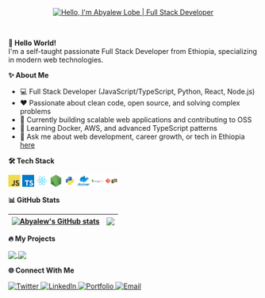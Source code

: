 <p align="center">
  <a href="https://AbyalewLobe.github.io">
    <img width="80%" alt="Hello, I'm Abyalew Lobe | Full Stack Developer" src="./assets/gh-readme-header.png" />
  </a>
</p>

<br />

**👋 Hello World!**  
I'm a self-taught passionate Full Stack Developer from Ethiopia, specializing in modern web technologies.

**✨ About Me**

- 💻 Full Stack Developer (JavaScript/TypeScript, Python, React, Node.js)
- ❤️ Passionate about clean code, open source, and solving complex problems
- 🚀 Currently building scalable web applications and contributing to OSS
- 🌱 Learning Docker, AWS, and advanced TypeScript patterns
- 💬 Ask me about web development, career growth, or tech in Ethiopia [here](https://github.com/AbyalewLobe/AbyalewLobe/issues)

**🛠 Tech Stack**

<code><img height="24" alt="JavaScript" src="https://raw.githubusercontent.com/github/explore/80688e429a7d4ef2fca1e82350fe8e3517d3494d/topics/javascript/javascript.png"></code>
<code><img height="24" alt="TypeScript" src="https://raw.githubusercontent.com/github/explore/80688e429a7d4ef2fca1e82350fe8e3517d3494d/topics/typescript/typescript.png"></code>
<code><img height="24" alt="React" src="https://raw.githubusercontent.com/github/explore/80688e429a7d4ef2fca1e82350fe8e3517d3494d/topics/react/react.png"></code>
<code><img height="24" alt="Node.js" src="https://raw.githubusercontent.com/github/explore/80688e429a7d4ef2fca1e82350fe8e3517d3494d/topics/nodejs/nodejs.png"></code>
<code><img height="24" alt="Python" src="https://raw.githubusercontent.com/github/explore/80688e429a7d4ef2fca1e82350fe8e3517d3494d/topics/python/python.png"></code>
<code><img height="24" alt="Docker" src="https://raw.githubusercontent.com/github/explore/80688e429a7d4ef2fca1e82350fe8e3517d3494d/topics/docker/docker.png"></code>
<code><img height="24" alt="MongoDB" src="https://raw.githubusercontent.com/github/explore/80688e429a7d4ef2fca1e82350fe8e3517d3494d/topics/mongodb/mongodb.png"></code>
<code><img height="24" alt="Git" src="https://raw.githubusercontent.com/github/explore/80688e429a7d4ef2fca1e82350fe8e3517d3494d/topics/git/git.png"></code>

**📊 GitHub Stats**

| <a href="https://github.com/AbyalewLobe"><img align="center" src="https://github-readme-stats.vercel.app/api?username=AbyalewLobe&show_icons=true&include_all_commits=true&theme=radical&hide_border=true&bg_color=0D1117" alt="Abyalew's GitHub stats" /></a> | <a href="https://github.com/AbyalewLobe"><img align="center" src="https://github-readme-stats.vercel.app/api/top-langs/?username=AbyalewLobe&layout=compact&theme=radical&hide_border=true&bg_color=0D1117" /></a> |
| ------------- | ------------- |

**🔥 My Projects**

<a href="https://github.com/AbyalewLobe/Real-Estate-App-using-MERN-and-Tailwind-css">
  <img align="center" src="https://github-readme-stats.vercel.app/api/pin/?username=AbyalewLobe&repo=project-one&theme=radical&bg_color=0D1117" />
</a>
<a href="https://github.com/AbyalewLobe/E-commerce-website-">
  <img align="center" src="https://github-readme-stats.vercel.app/api/pin/?username=AbyalewLobe&repo=project-two&theme=radical&bg_color=0D1117" />
</a>

**🌐 Connect With Me**

<a href="https://twitter.com/yourhandle">
  <img height="24" alt="Twitter" src="https://raw.githubusercontent.com/gauravghongde/social-icons/master/SVG/Color/Twitter.svg" />
</a>
<a href="https://linkedin.com/in/yourprofile">
  <img height="24" alt="LinkedIn" src="https://raw.githubusercontent.com/gauravghongde/social-icons/master/SVG/Color/LinkedIN.svg" />
</a>
<a href="https://abyalewlobe.dev">
  <img height="24" alt="Portfolio" src="https://raw.githubusercontent.com/gauravghongde/social-icons/master/SVG/Color/Website.svg" />
</a>
<a href="mailto:labaylew@gmail.com">
  <img height="24" alt="Email" src="https://raw.githubusercontent.com/gauravghongde/social-icons/master/SVG/Color/Gmail.svg" />
</a>
